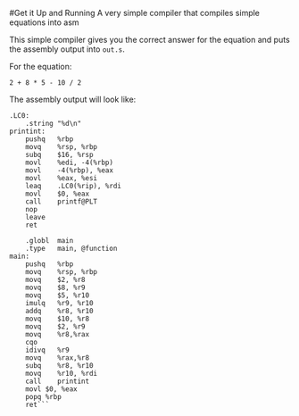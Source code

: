 #Get it Up and Running
A very simple compiler that compiles simple equations into asm

This simple compiler gives you the correct answer for the equation and puts the assembly output into `out.s`.

For the equation:

`2 + 8 * 5 - 10 / 2`

The assembly output will look like:

```	.text
.LC0:
	.string	"%d\n"
printint:
	pushq	%rbp
	movq	%rsp, %rbp
	subq	$16, %rsp
	movl	%edi, -4(%rbp)
	movl	-4(%rbp), %eax
	movl	%eax, %esi
	leaq	.LC0(%rip), %rdi
	movl	$0, %eax
	call	printf@PLT
	nop
	leave
	ret

	.globl	main
	.type	main, @function
main:
	pushq	%rbp
	movq	%rsp, %rbp
	movq	$2, %r8
	movq	$8, %r9
	movq	$5, %r10
	imulq	%r9, %r10
	addq	%r8, %r10
	movq	$10, %r8
	movq	$2, %r9
	movq	%r8,%rax
	cqo
	idivq	%r9
	movq	%rax,%r8
	subq	%r8, %r10
	movq	%r10, %rdi
	call	printint
	movl $0, %eax
	popq %rbp
	ret```
	


